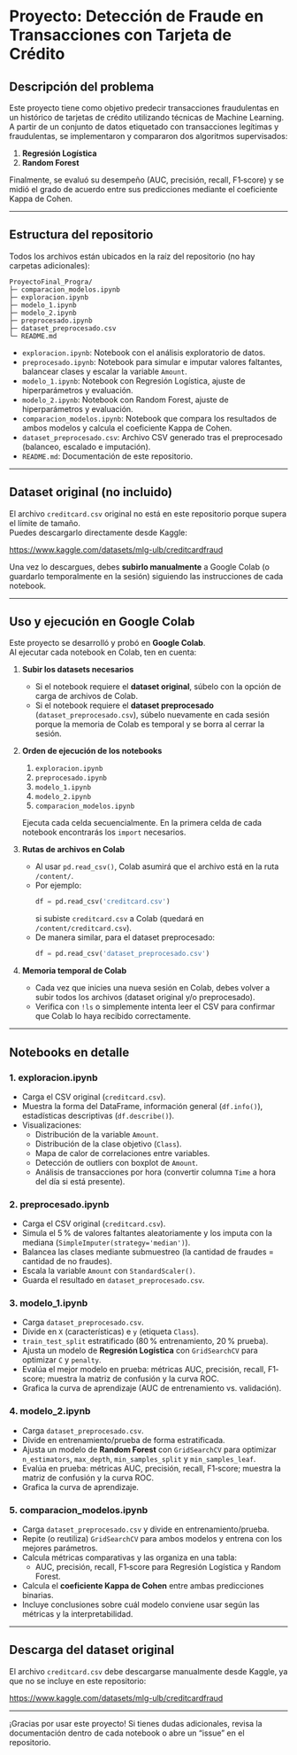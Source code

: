# Proyecto: Detección de Fraude en Transacciones con Tarjeta de Crédito

## Descripción del problema
Este proyecto tiene como objetivo predecir transacciones fraudulentas en un histórico de tarjetas de crédito utilizando técnicas de Machine Learning. A partir de un conjunto de datos etiquetado con transacciones legítimas y fraudulentas, se implementaron y compararon dos algoritmos supervisados:
1. **Regresión Logística**  
2. **Random Forest**  

Finalmente, se evaluó su desempeño (AUC, precisión, recall, F1‐score) y se midió el grado de acuerdo entre sus predicciones mediante el coeficiente Kappa de Cohen.

---

## Estructura del repositorio
Todos los archivos están ubicados en la raíz del repositorio (no hay carpetas adicionales):

```
ProyectoFinal_Progra/
├─ comparacion_modelos.ipynb
├─ exploracion.ipynb
├─ modelo_1.ipynb
├─ modelo_2.ipynb
├─ preprocesado.ipynb
├─ dataset_preprocesado.csv
└─ README.md 
```

- `exploracion.ipynb`: Notebook con el análisis exploratorio de datos.
- `preprocesado.ipynb`: Notebook para simular e imputar valores faltantes, balancear clases y escalar la variable `Amount`.
- `modelo_1.ipynb`: Notebook con Regresión Logística, ajuste de hiperparámetros y evaluación.
- `modelo_2.ipynb`: Notebook con Random Forest, ajuste de hiperparámetros y evaluación.
- `comparacion_modelos.ipynb`: Notebook que compara los resultados de ambos modelos y calcula el coeficiente Kappa de Cohen.
- `dataset_preprocesado.csv`: Archivo CSV generado tras el preprocesado (balanceo, escalado e imputación).
- `README.md`: Documentación de este repositorio.

---

## Dataset original (no incluido)
El archivo `creditcard.csv` original no está en este repositorio porque supera el límite de tamaño.  
Puedes descargarlo directamente desde Kaggle:

https://www.kaggle.com/datasets/mlg-ulb/creditcardfraud

Una vez lo descargues, debes **subirlo manualmente** a Google Colab (o guardarlo temporalmente en la sesión) siguiendo las instrucciones de cada notebook.

---

## Uso y ejecución en Google Colab
Este proyecto se desarrolló y probó en **Google Colab**.  
Al ejecutar cada notebook en Colab, ten en cuenta:

1. **Subir los datasets necesarios**  
   - Si el notebook requiere el **dataset original**, súbelo con la opción de carga de archivos de Colab.
   - Si el notebook requiere el **dataset preprocesado** (`dataset_preprocesado.csv`), súbelo nuevamente en cada sesión porque la memoria de Colab es temporal y se borra al cerrar la sesión.

2. **Orden de ejecución de los notebooks**  
   1. `exploracion.ipynb`  
   2. `preprocesado.ipynb`  
   3. `modelo_1.ipynb`  
   4. `modelo_2.ipynb`  
   5. `comparacion_modelos.ipynb`  

   Ejecuta cada celda secuencialmente. En la primera celda de cada notebook encontrarás los `import` necesarios.

3. **Rutas de archivos en Colab**  
   - Al usar `pd.read_csv()`, Colab asumirá que el archivo está en la ruta `/content/`.  
   - Por ejemplo:
     ```python
     df = pd.read_csv('creditcard.csv')
     ```
     si subiste `creditcard.csv` a Colab (quedará en `/content/creditcard.csv`).  
   - De manera similar, para el dataset preprocesado:
     ```python
     df = pd.read_csv('dataset_preprocesado.csv')
     ```

4. **Memoria temporal de Colab**  
   - Cada vez que inicies una nueva sesión en Colab, debes volver a subir todos los archivos (dataset original y/o preprocesado).  
   - Verifica con `!ls` o simplemente intenta leer el CSV para confirmar que Colab lo haya recibido correctamente.

---

## Notebooks en detalle

### 1. exploracion.ipynb
- Carga el CSV original (`creditcard.csv`).
- Muestra la forma del DataFrame, información general (`df.info()`), estadísticas descriptivas (`df.describe()`).
- Visualizaciones:
  - Distribución de la variable `Amount`.
  - Distribución de la clase objetivo (`Class`).
  - Mapa de calor de correlaciones entre variables.
  - Detección de outliers con boxplot de `Amount`.
  - Análisis de transacciones por hora (convertir columna `Time` a hora del día si está presente).

### 2. preprocesado.ipynb
- Carga el CSV original (`creditcard.csv`).
- Simula el 5 % de valores faltantes aleatoriamente y los imputa con la mediana (`SimpleImputer(strategy='median')`).
- Balancea las clases mediante submuestreo (la cantidad de fraudes = cantidad de no fraudes).
- Escala la variable `Amount` con `StandardScaler()`.
- Guarda el resultado en `dataset_preprocesado.csv`.

### 3. modelo_1.ipynb
- Carga `dataset_preprocesado.csv`.
- Divide en `X` (características) e `y` (etiqueta `Class`).
- `train_test_split` estratificado (80 % entrenamiento, 20 % prueba).
- Ajusta un modelo de **Regresión Logística** con `GridSearchCV` para optimizar `C` y `penalty`.
- Evalúa el mejor modelo en prueba: métricas AUC, precisión, recall, F1‐score; muestra la matriz de confusión y la curva ROC.
- Grafica la curva de aprendizaje (AUC de entrenamiento vs. validación).

### 4. modelo_2.ipynb
- Carga `dataset_preprocesado.csv`.
- Divide en entrenamiento/prueba de forma estratificada.
- Ajusta un modelo de **Random Forest** con `GridSearchCV` para optimizar `n_estimators`, `max_depth`, `min_samples_split` y `min_samples_leaf`.
- Evalúa en prueba: métricas AUC, precisión, recall, F1‐score; muestra la matriz de confusión y la curva ROC.
- Grafica la curva de aprendizaje.

### 5. comparacion_modelos.ipynb
- Carga `dataset_preprocesado.csv` y divide en entrenamiento/prueba.
- Repite (o reutiliza) `GridSearchCV` para ambos modelos y entrena con los mejores parámetros.
- Calcula métricas comparativas y las organiza en una tabla:
  - AUC, precisión, recall, F1‐score para Regresión Logística y Random Forest.
- Calcula el **coeficiente Kappa de Cohen** entre ambas predicciones binarias.
- Incluye conclusiones sobre cuál modelo conviene usar según las métricas y la interpretabilidad.

---

## Descarga del dataset original
El archivo `creditcard.csv` debe descargarse manualmente desde Kaggle, ya que no se incluye en este repositorio:

https://www.kaggle.com/datasets/mlg-ulb/creditcardfraud

---

¡Gracias por usar este proyecto! Si tienes dudas adicionales, revisa la documentación dentro de cada notebook o abre un “issue” en el repositorio.
